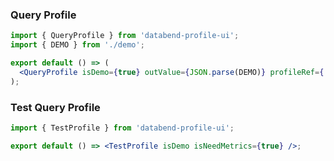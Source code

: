 ### Query Profile

```jsx
import { QueryProfile } from 'databend-profile-ui';
import { DEMO } from './demo';

export default () => (
  <QueryProfile isDemo={true} outValue={JSON.parse(DEMO)} profileRef={'body'} />
);
```

### Test Query Profile

```jsx
import { TestProfile } from 'databend-profile-ui';

export default () => <TestProfile isDemo isNeedMetrics={true} />;
```
